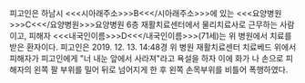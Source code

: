 피고인은 하남시 <<<시아래주소>>>B<<</시아래주소>>>에 있는 <<<요양병원>>>C<<</요양병원>>>요양병원 6층 재활치료센터에서 물리치료사로 근무하는 사람이고, 피해자 <<<내국인이름>>>D<<</내국인이름>>>(71세)는 위 병원에서 치료를 받은 환자이다.
피고인은 2019. 12. 13. 14:48경 위 병원 재활치료센터 치료베드 위에서 피해자가 피고인에게 "너 내눈 앞에서 사라져"라고 욕설을 하자 이에 화가 나 손으로 피해자의 왼쪽 팔 부위를 밀어 뒤로 넘어지게 한 후 왼쪽 손목부위를 비틀어 폭행하였다.